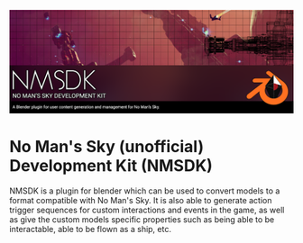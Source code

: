 ![NMSDK](images/nmsdk_splash.png)

# No Man's Sky (unofficial) Development Kit (NMSDK)

NMSDK is a plugin for blender which can be used to convert models to a format
compatible with No Man's Sky.
It is also able to generate action trigger sequences for custom interactions
and events in the game, as well as give the custom models specific properties
such as being able to be interactable, able to be flown as a ship, etc.